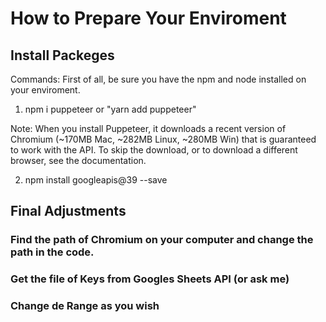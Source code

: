 # How to Prepare Your Enviroment

## Install Packeges

Commands:
First of all, be sure you have the npm and node installed on your enviroment.

1. npm i puppeteer or "yarn add puppeteer"

Note: When you install Puppeteer, it downloads a recent version of Chromium (~170MB Mac, ~282MB Linux, ~280MB Win) that is guaranteed to work with the API. To skip the download, or to download a different browser, see the documentation.

2. npm install googleapis@39 --save

## Final Adjustments

### Find the path of Chromium on your computer and change the path in the code.

### Get the file of Keys from Googles Sheets API (or ask me)

### Change de Range as you wish
